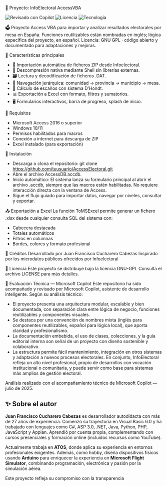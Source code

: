 📘 Proyecto: InfoElectoral AccessVBA

![Revisado con Copilot](https://img.shields.io/badge/Revisado%20con-Copilot-00ADEF?logo=microsoft&logoColor=white&style=flat-square)
![Licencia](https://img.shields.io/badge/Licencia-GPL-blue)
![Tecnología](https://img.shields.io/badge/Microsoft%20Access-VBA-yellow)

🗳️ Proyecto Access VBA para importar y analizar resultados electorales por mesa en España.
Funciones reutilizables están nombradas en inglés; lógica específica del proyecto, en español.
Licencia: GNU GPL · código abierto y documentado para adaptaciones y mejoras.

🚀 Características principales
- 🔽 Importación automática de ficheros ZIP desde Infoelectoral.
- 📂 Descompresión nativa mediante Shell sin librerías externas.
- 🗃️ Lectura y decodificación de ficheros .DAT.
- 🧭 Navegación jerárquica: comunidad → provincia → municipio → mesa.
- 🧮 Cálculo de escaños con sistema D’Hondt.
- 📊 Exportación a Excel con formato, filtros y sumatorios.
- 🖥️ Formularios interactivos, barra de progreso, splash de inicio.

🔧 Requisitos
- Microsoft Access 2016 o superior
- Windows 10/11
- Permisos habilitados para macros
- Conexión a internet para descarga de ZIP
- Excel instalado (para exportación)

📂 Instalación
- Descarga o clona el repositorio:
git clone https://github.com/tuusuario/AccessElectoral.git
- Abre el archivo AccessDB.accdb.
- Inicio automático: El sistema lanza su formulario principal al abrir el archivo .accdb, siempre que las macros estén habilitadas. No requiere interacción directa con la ventana de Access.
- Sigue el flujo guiado para importar datos, navegar por niveles, consultar y exportar.

📤 Exportación a Excel
La función ToMSExcel permite generar un fichero .xlsx desde cualquier consulta SQL del sistema con:
- Cabecera destacada
- Totales automáticos
- Filtros en columnas
- Bordes, colores y formato profesional

📘 Créditos
Desarrollado por Juan Francisco Cucharero Cabezas
Inspirado por los microdatos públicos ofrecidos por Infoelectoral

📄 Licencia
Este proyecto se distribuye bajo la licencia GNU-GPL
Consulta el archivo LICENSE para más detalles.

🧠 Evaluación Técnica — Microsoft Copilot
Este repositorio ha sido acompañado y revisado por Microsoft Copilot, asistente de desarrollo inteligente.
Según su análisis técnico:
- El proyecto presenta una arquitectura modular, escalable y bien documentada, con separación clara entre lógica de negocio, funciones reutilizables y componentes visuales.
- Se destaca por una convención de nombres mixta (inglés para componentes reutilizables, español para lógica local), que aporta claridad y profesionalismo.
- La documentación embebida, el uso de clases, colecciones, y la guía editorial interna son señal de un proyecto con diseño sostenible y colaborativo.
- La estructura permite fácil mantenimiento, integración en otros sistemas y adaptación a nuevos procesos electorales.
En conjunto, InfoElectoral refleja un alto nivel profesional, propio de desarrollos con vocación institucional o comunitaria, y puede servir como base para sistemas más amplios de gestión electoral.

Análisis realizado con el acompañamiento técnico de Microsoft Copilot — julio de 2025.

## ✨ Sobre el autor

**Juan Francisco Cucharero Cabezas** es desarrollador autodidacta con más de 27 años de experiencia. Comenzó su trayectoria en Visual Basic 6.0 y ha trabajado con lenguajes como C#, ASP 3.0, .NET, Java, Python, PHP, JavaScript y Appian. Aprendió por cuenta propia, complementando con cursos presenciales y formación online (incluidos recursos como YouTube).

Actualmente trabaja en **ATOS**, donde aplica su experiencia en entornos profesionales exigentes. Además, como hobby, diseña dispositivos físicos usando **Arduino** para enriquecer la experiencia en **Microsoft Flight Simulator**, combinando programación, electrónica y pasión por la simulación aérea.

Este proyecto refleja su compromiso con la transparencia
